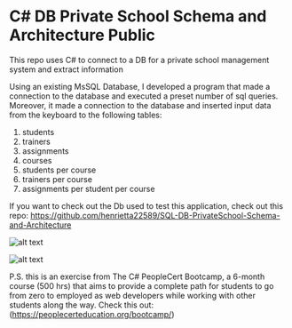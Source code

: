 # C# DB Private School Schema and Architecture Public
This repo uses C# to connect to a DB for a private school management system and extract information

Using an existing MsSQL Database, I developed a program that made a connection to the database and executed a preset number of sql queries. Moreover, it made a connection to the database and inserted input data from the keyboard to the following tables:
1. students 
2. trainers
3. assignments
4. courses 
5. students per course 
6. trainers per course
7. assignments per student per course 


If you want to check out the Db used to test this application, check out this repo: https://github.com/henrietta22589/SQL-DB-PrivateSchool-Schema-and-Architecture

![alt text](https://github.com/henrietta22589/PrivateSchool-DB-Schema-and-Architecture/blob/main/schema.jpg?raw=true)

![alt text](https://github.com/henrietta22589/PrivateSchool-DB-Schema-and-Architecture/blob/main/schemaDB.png?raw=true)


P.S. this is an exercise from The C# PeopleCert Bootcamp, a 6-month course (500 hrs) that aims to provide a complete path for students to go from zero to employed as web developers while working with other students along the way. Check this out: (https://peoplecerteducation.org/bootcamp/)
